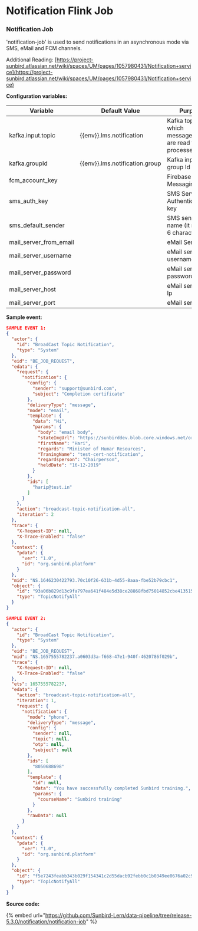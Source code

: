 # Notification Flink Job

### Notification Job

'notification-job' is used to send notifications in an asynchronous mode via SMS, eMail and FCM channels.

Additional Reading: [https://project-sunbird.atlassian.net/wiki/spaces/UM/pages/1057980431/Notification+service](https://project-sunbird.atlassian.net/wiki/spaces/UM/pages/1057980431/Notification+service)

**Configuration variables:**

<table><thead><tr><th width="246">Variable</th><th>Default Value</th><th>Purpose</th></tr></thead><tbody><tr><td>kafka.input.topic</td><td>{{env}}.lms.notification</td><td>Kafka topic from which messages/events are read to be processed.</td></tr><tr><td>kafka.groupId</td><td>{{env}}.lms.notification.group</td><td>Kafka input topic group Id</td></tr><tr><td>fcm_account_key</td><td></td><td>Firebase Cloud Messaging</td></tr><tr><td>sms_auth_key</td><td></td><td>SMS Service Authentication key</td></tr><tr><td>sms_default_sender</td><td></td><td>SMS sender name (it must be 6 character only)</td></tr><tr><td>mail_server_from_email</td><td></td><td>eMail Server</td></tr><tr><td>mail_server_username</td><td></td><td>eMail server username</td></tr><tr><td>mail_server_password</td><td></td><td>eMail server password</td></tr><tr><td>mail_server_host</td><td></td><td>eMail server host Ip</td></tr><tr><td>mail_server_port</td><td></td><td>eMail server port</td></tr></tbody></table>

**Sample event:**

```json
SAMPLE EVENT 1:
{
  "actor": {
    "id": "BroadCast Topic Notification",
    "type": "System"
  },
  "eid": "BE_JOB_REQUEST",
  "edata": {
    "request": {
      "notification": {
        "config": {
          "sender": "support@sunbird.com",
          "subject": "Completion certificate"
        },
        "deliveryType": "message",
        "mode": "email",
        "template": {
          "data": "Hi",
          "params": {
            "body": "email body",
            "stateImgUrl": "https://sunbirddev.blob.core.windows.net/orgemailtemplate/img/File-0128212938260643843.png",
            "firstName": "Hari",
            "regards": "Minister of Humar Resources",
            "TraningName": "test-cert-notification",
            "regardsperson": "Chairperson",
            "heldDate": "16-12-2019"
          }
        },
        "ids": [
          "harip@test.in"
        ]
      }
    },
    "action": "broadcast-topic-notification-all",
    "iteration": 2
  },
  "trace": {
    "X-Request-ID": null,
    "X-Trace-Enabled": "false"
  },
  "context": {
    "pdata": {
      "ver": "1.0",
      "id": "org.sunbird.platform"
    }
  },
  "mid": "NS.1646230422793.70c10f26-631b-4d55-8aaa-fbe52b79cbc1",
  "object": {
    "id": "93a06b829d13c9fa797ea641f484e5d38ce28868fbd75014852cbe413515177c",
    "type": "TopicNotifyAll"
  }
}

SAMPLE EVENT 2:
{
  "actor": {
    "id": "BroadCast Topic Notification",
    "type": "System"
  },
  "eid": "BE_JOB_REQUEST",
  "mid": "NS.1657555782237.a0603d3a-f668-47e1-940f-4620786f029b",
  "trace": {
    "X-Request-ID": null,
    "X-Trace-Enabled": "false"
  },
  "ets": 1657555782237,
  "edata": {
    "action": "broadcast-topic-notification-all",
    "iteration": 1,
    "request": {
      "notification": {
        "mode": "phone",
        "deliveryType": "message",
        "config": {
          "sender": null,
          "topic": null,
          "otp": null,
          "subject": null
        },
        "ids": [
          "8050688698"
        ],
        "template": {
          "id": null,
          "data": "You have successfully completed Sunbird training.",
          "params": {
            "courseName": "Sunbird training"
          }
        },
        "rawData": null
      }
    }
  },
  "context": {
    "pdata": {
      "ver": "1.0",
      "id": "org.sunbird.platform"
    }
  },
  "object": {
    "id": "f5e7243feabb343b029f154341c2d55dacb92febb0c1b0349ee0676a02c9b816",
    "type": "TopicNotifyAll"
  }
}
```

**Source code:**

{% embed url="https://github.com/Sunbird-Lern/data-pipeline/tree/release-5.3.0/notification/notification-job" %}
